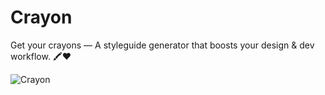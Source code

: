 # Crayon
Get your crayons — A styleguide generator that boosts your design & dev workflow. 🖍❤️

![Crayon](https://user-images.githubusercontent.com/19285811/37267041-51ca00f0-2601-11e8-894d-0da2369976ca.png)
